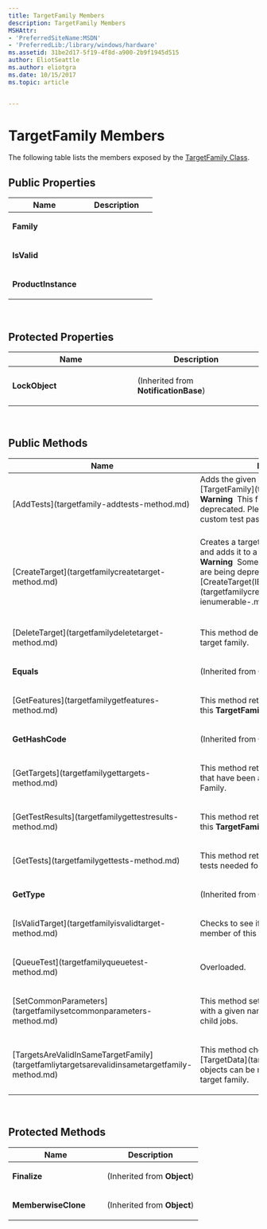 ```yaml
---
title: TargetFamily Members
description: TargetFamily Members
MSHAttr:
- 'PreferredSiteName:MSDN'
- 'PreferredLib:/library/windows/hardware'
ms.assetid: 31be2d17-5f19-4f8d-a900-2b9f1945d515
author: EliotSeattle
ms.author: eliotgra
ms.date: 10/15/2017
ms.topic: article


---
```


# TargetFamily Members


The following table lists the members exposed by the [TargetFamily Class](targetfamily-class.md).

## <span id="Public_Properties"></span><span id="public_properties"></span><span id="PUBLIC_PROPERTIES"></span>Public Properties


<table>
<colgroup>
<col width="50%" />
<col width="50%" />
</colgroup>
<thead>
<tr class="header">
<th>Name</th>
<th>Description</th>
</tr>
</thead>
<tbody>
<tr class="odd">
<td><p><strong>Family</strong></p></td>
<td><p></p></td>
</tr>
<tr class="even">
<td><p><strong>IsValid</strong></p></td>
<td><p></p></td>
</tr>
<tr class="odd">
<td><p><strong>ProductInstance</strong></p></td>
<td><p></p></td>
</tr>
</tbody>
</table>

 

## <span id="Protected_Properties"></span><span id="protected_properties"></span><span id="PROTECTED_PROPERTIES"></span>Protected Properties


<table>
<colgroup>
<col width="50%" />
<col width="50%" />
</colgroup>
<thead>
<tr class="header">
<th>Name</th>
<th>Description</th>
</tr>
</thead>
<tbody>
<tr class="odd">
<td><p><strong>LockObject</strong></p></td>
<td><p>(Inherited from <strong>NotificationBase</strong>)</p></td>
</tr>
</tbody>
</table>

 

## <span id="Public_Methods"></span><span id="public_methods"></span><span id="PUBLIC_METHODS"></span>Public Methods


<table>
<colgroup>
<col width="50%" />
<col width="50%" />
</colgroup>
<thead>
<tr class="header">
<th>Name</th>
<th>Description</th>
</tr>
</thead>
<tbody>
<tr class="odd">
<td><p>[AddTests](targetfamily-addtests-method.md)</p></td>
<td>Adds the given Tests to this [TargetFamily](targetfamily-class.md).
<div class="alert">
<strong>Warning</strong>  This functionality is being deprecated. Please use playlists to create custom test pass lists.
</div>
<div>
 
</div></td>
</tr>
<tr class="even">
<td><p>[CreateTarget](targetfamilycreatetarget-method.md)</p></td>
<td>Creates a target from a <strong>TargetData</strong> object, and adds it to a target family.
<div class="alert">
<strong>Warning</strong>  Some overloads of this method are being deprecated. Please use [CreateTarget(IEnumerable&lt;TargetData&gt;)](targetfamilycreatetarget-method--ienumerable-.md).
</div>
<div>
 
</div></td>
</tr>
<tr class="odd">
<td><p>[DeleteTarget](targetfamilydeletetarget-method.md)</p></td>
<td><p>This method deletes a test target from a target family.</p></td>
</tr>
<tr class="even">
<td><p><strong>Equals</strong></p></td>
<td><p>(Inherited from <strong>Object</strong>)</p></td>
</tr>
<tr class="odd">
<td><p>[GetFeatures](targetfamilygetfeatures-method.md)</p></td>
<td><p>This method retrieves a list of features for this <strong>TargetFamily</strong>.</p></td>
</tr>
<tr class="even">
<td><p><strong>GetHashCode</strong></p></td>
<td><p>(Inherited from <strong>Object</strong>)</p></td>
</tr>
<tr class="odd">
<td><p>[GetTargets](targetfamilygettargets-method.md)</p></td>
<td><p>This method retrieves a list of test targets that have been assigned to this Device Family.</p></td>
</tr>
<tr class="even">
<td><p>[GetTestResults](targetfamilygettestresults-method.md)</p></td>
<td><p>This method retrieves a list of results for this <strong>TargetFamily</strong>.</p></td>
</tr>
<tr class="odd">
<td><p>[GetTests](targetfamilygettests-method.md)</p></td>
<td><p>This method retrieves a list of all of the tests needed for this <strong>TargetFamily</strong>.</p></td>
</tr>
<tr class="even">
<td><p><strong>GetType</strong></p></td>
<td><p>(Inherited from <strong>Object</strong>)</p></td>
</tr>
<tr class="odd">
<td><p>[IsValidTarget](targetfamilyisvalidtarget-method.md)</p></td>
<td><p>Checks to see if the TargetData can be a member of this target family.</p></td>
</tr>
<tr class="even">
<td><p>[QueueTest](targetfamilyqueuetest-method.md)</p></td>
<td><p>Overloaded.</p></td>
</tr>
<tr class="odd">
<td><p>[SetCommonParameters](targetfamilysetcommonparameters-method.md)</p></td>
<td><p>This method sets all of the parameters with a given name to the same value for all child jobs.</p></td>
</tr>
<tr class="even">
<td><p>[TargetsAreValidInSameTargetFamily](targetfamliytargetsarevalidinsametargetfamily-method.md)</p></td>
<td><p>This method checks to see if the two [TargetData](targetdata-class.md) objects can be members of the same target family.</p></td>
</tr>
</tbody>
</table>

 

## <span id="Protected_Methods"></span><span id="protected_methods"></span><span id="PROTECTED_METHODS"></span>Protected Methods


<table>
<colgroup>
<col width="50%" />
<col width="50%" />
</colgroup>
<thead>
<tr class="header">
<th>Name</th>
<th>Description</th>
</tr>
</thead>
<tbody>
<tr class="odd">
<td><p><strong>Finalize</strong></p></td>
<td><p>(Inherited from <strong>Object</strong>)</p></td>
</tr>
<tr class="even">
<td><p><strong>MemberwiseClone</strong></p></td>
<td><p>(Inherited from <strong>Object</strong>)</p></td>
</tr>
</tbody>
</table>

 

 

 






